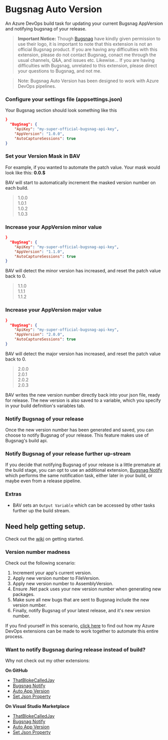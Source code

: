 # Bugsnag Auto Version

An Azure DevOps build task for updating your current Bugsnag AppVersion and notifying bugsnag of your release.

> **Important Notice:** Though [Bugsnag](https://www.bugsnag.com/) have kindly given permission to use their logo, it is important to note that this extension is not an official Bugsnag product. If you are having any difficulties with this extension, please do not contact Bugsnag, conact me through the usual channels, Q&A, and issues etc. Likewise... If you are having difficulties with Bugsnag, unrelated to this extension, please direct your questions to Bugsnag, and not me.  
 

> Note: Bugsnag Auto Version has been designed to work with Azure DevOps pipelines.

### Configure your settings file (appsettings.json)

Your Bugsnag section should look something like this

```json
}
  "BugSnag": {
    "ApiKey": "my-super-official-bugsnag-api-key",
    "AppVersion": "1.0.0",
    "AutoCaptureSessions": true
}
```

### Set your Version Mask in BAV  

For example, if you wanted to automate the patch value. Your mask would look like this: **0.0.$**
  
BAV will start to automatically increment the masked version number on each build.
  
> 1.0.0  
> 1.0.1  
> 1.0.2  
> 1.0.3  
  
### Increase your AppVersion minor value

```json
}
  "BugSnag": {
    "ApiKey": "my-super-official-bugsnag-api-key",
    "AppVersion": "1.1.0",
    "AutoCaptureSessions": true
}
```

BAV will detect the minor version has increased, and reset the patch value back to 0.  
  
> 1.1.0  
> 1.1.1  
> 1.1.2  

### Increase your AppVersion major value

```json
}
  "BugSnag": {
    "ApiKey": "my-super-official-bugsnag-api-key",
    "AppVersion": "2.0.0",
    "AutoCaptureSessions": true
}
```

BAV will detect the major version has increased, and reset the patch value back to 0.  

> 2.0.0  
> 2.0.1  
> 2.0.2  
> 2.0.3  
  
BAV writes the new version number directly back into your json file, ready for release. The new version is also saved to a variable, which you specify in your build definition's variables tab.  

### Notify Bugsnag of your release

Once the new version number has been generated and saved, you can choose to notify Bugsnag of your release. This feature makes use of Bugsnag's build api.

### Notify Bugsnag of your release further up-stream

If you decide that notifying Bugsnag of your release is a little premature at the build stage, you can opt to use an additional extension, [Bugsnag Notify](#) which performs the same notification task, either later in your build, or maybe even from a release pipeline.

### Extras

- BAV sets an `Output Variable` which can be accessed by other tasks further up the build stream. 

## Need help getting setup.

Check out the [wiki](https://github.com/ThatBlokeCalledJay/bugsnag-auto-version/wiki/Getting-Started) on getting started.  

### Version number madness

Check out the following scenario:

1. Increment your app's current version.
2. Apply new version number to FileVersion.
3. Apply new version number to AssemblyVersion.
4. Ensure .Net pack uses your new version number when generating new packages.
5. Make sure all new bugs that are sent to Bugsnag include the new version number.
6. Finally, notify Bugsnag of your latest release, and it's new version number.

If you find yourself in this scenario, [click here](https://thatblokecalledjay.com/blog/view/justanotherday/continuous-integration-and-version-number-madness-b95d40aaf761) to find out how my Azure DevOps extensions can be made to work together to automate this entire process.

### Want to notify Bugsnag during release instead of build?

Why not check out my other extensions:  

**On GitHub**
- [ThatBlokeCalledJay](https://github.com/ThatBlokeCalledJay)
- [Bugsnag Notify](https://github.com/ThatBlokeCalledJay/bugsnag-notify)
- [Auto App Version](https://github.com/ThatBlokeCalledJay/auto-app-version)
- [Set Json Property](https://github.com/ThatBlokeCalledJay/set-json-property)

**On Visual Studio Marketplace**
- [ThatBlokeCalledJay](https://marketplace.visualstudio.com/publishers/ThatBlokeCalledJay)
- [Bugsnag Notify](https://marketplace.visualstudio.com/items?itemName=ThatBlokeCalledJay.thatblokecalledjay-bugsnagnotify)
- [Auto App Version](https://marketplace.visualstudio.com/items?itemName=ThatBlokeCalledJay.thatblokecalledjay-autoappversion)
- [Set Json Property](https://marketplace.visualstudio.com/items?itemName=ThatBlokeCalledJay.thatblokecalledjay-setjsonproperty)
